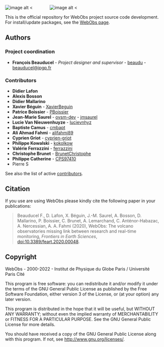 



![image alt <](CODE/icons/ipgp/logo_IPGP-UPC_2022_C110.png)&emsp;&emsp;&emsp;&emsp;![image alt <](CODE/icons/ipgp/logo_WebObs_C110.png)

This is the official repository for WebObs project source code development. For install/update packages, see the [WebObs page](https://ipgp.github.io/webobs).

## Authors

### Project coordination
* **François Beauducel** - *Project designer and supervisor* - [beaudu](https://github.com/beaudu) - beauducel@ipgp.fr

### Contributors

* **Didier Lafon**
* **Alexis Bosson**
* **Didier Mallarino**
* **Xavier Béguin** - [XavierBeguin](https://github.com/XavierBeguin)
* **Patrice Boissier** - [PBoissier](https://github.com/PBoissier)
* **Jean-Marie Saurel** - [ovsm-dev](https://github.com/ovsm-dev) - [jmsaurel](https://github.com/jmsaurel)
* **Lucie Van Nieuwenhuyze** - [lucievnhyz](https://github.com/lucievnhyz)
* **Baptiste Camus** - [cmbapt](https://github.com/cmbapt)
* **Ali Ahmad Fahmi** - [alifahmi89](https://github.com/alifahmi89)
* **Cyprien Griot** - [cyprien-griot](https://github.com/cyprien-griot)
* **Philippe Kowalski** - [kokolkow](https://github.com/kokolkow)
* **Valérie Ferrazzini** - [ferrazzini](https://github.com/ferrazzini)
* **Christophe Brunet** - [BrunetChristophe](https://github.com/BrunetChristophe/webobs)
* **Philippe Catherine** - [CPS97410](https://github.com/CPS97410)
* Pierre S

See also the list of active [contributors](https://github.com/IPGP/webobs/contributors).

## Citation

If you use are using WebObs please kindly cite the following paper in your publications:

> Beauducel F., D. Lafon, X. Béguin, J.-M. Saurel, A. Bosson, D. Mallarino, P. Boissier, C. Brunet, A. Lemarchand, C. Anténor-Habazac, A. Nercessian, A. A. Fahmi (2020), WebObs: The volcano observatories missing link between research and real-time monitoring, *Frontiers in Earth Sciences*, [doi:10.3389/feart.2020.00048](https://doi.org/10.3389/feart.2020.00048).

## Copyright

WebObs - 2000-2022 - Institut de Physique du Globe Paris / Université Paris Cité

This program is free software: you can redistribute it and/or modify it under the terms of the GNU General Public License as published by the Free Software Foundation, either version 3 of the License, or (at your option) any later version.

This program is distributed in the hope that it will be useful, but WITHOUT ANY WARRANTY; without even the implied warranty of MERCHANTABILITY or FITNESS FOR A PARTICULAR PURPOSE.  See the GNU General Public License for more details.

You should have received a copy of the GNU General Public License along with this program.  If not, see <http://www.gnu.org/licenses/>.
